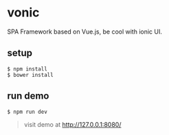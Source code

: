 # vonic
SPA Framework based on Vue.js, be cool with ionic UI.

## setup
```
$ npm install
$ bower install
```

## run demo
```
$ npm run dev
```
> visit demo at http://127.0.0.1:8080/

